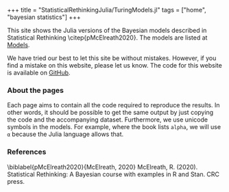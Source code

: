 +++
title = "StatisticalRethinkingJulia/TuringModels.jl"
tags = ["home", "bayesian statistics"]
+++

This site shows the Julia versions of the Bayesian models described in Statistical Rethinking \citep{pMcElreath2020}.
The models are listed at [Models](models).

We have tried our best to let this site be without mistakes.
However, if you find a mistake on this website, please let us know.
The code for this website is available on [GitHub](https://github.com/StatisticalRethinkingJulia/TuringModels.jl).

### About the pages

Each page aims to contain all the code required to reproduce the results.
In other words, it should be possible to get the same output by just copying the code and the accompanying dataset.
Furthermore, we use unicode symbols in the models.
For example, where the book lists `alpha`, we will use `α` because the Julia language allows that.

### References

\biblabel{pMcElreath2020}{McElreath, 2020}
McElreath, R. (2020). 
Statistical Rethinking: A Bayesian course with examples in R and Stan. 
CRC press.
